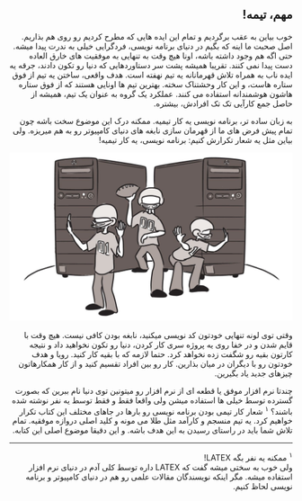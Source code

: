 <div dir="rtl">

## مهم، تیمه! 
خوب بیاین به عقب برگردیم و تمام این ایده هایی که مطرح کردیم رو روی هم بذاریم. 
اصل صحبت ما اینه که بگیم در دنیای برنامه نویسی، فردگرایی خیلی به ندرت پیدا میشه. حتی اگه هم وجود داشته باشه، اونا هیچ وقت به تنهایی به موفقیت های خارق العاده دست پیدا نمی کنند. تقریبا همیشه پشت سر دستاوردهایی که دنیا رو تکون دادند، جرقه یه ایده ناب به همراه تلاش قهرمانانه یه تیم نهفته است. هدف واقعی، ساختن یه تیم از فوق ستاره هاست، و این کار وحشتناک سخته. بهترین تیم ها اونایی هستند که از فوق ستاره هاشون هوشمندانه استفاده می کنند. عملکرد یک گروه به عنوان یک تیم، همیشه از حاصل جمع کارآیی تک تک افرادش، بیشتره. 

به زبان ساده تر، برنامه نویسی یه کار تیمیه. ممکنه درک این موضوع سخت باشه چون تمام پیش فرض های ما از قهرمان سازی نابغه های دنیای کامپیوتر رو به هم میریزه. ولی بیاین مثل یه شعار تکرارش کنیم: برنامه نویسی، یه کار تیمیه! 


![photo 41](../../static/photos/chapter-1/41.png)

وقتی توی لونه تنهایی خودتون کد نویسی میکنید، نابغه بودن کافی نیست. هیچ وقت با قایم شدن و در خفا روی یه پروژه سری کار کردن، دنیا رو تکون نخواهید داد و نتیجه کارتون بقیه رو شگفت زده نخواهد کرد. حتما لازمه که با بقیه کار کنید. رویا و هدف خودتون رو با دیگران در میان بذارین. کار رو بین افراد تقسیم کنید و از کار همکارهاتون چیزهای جدید یاد بگیرین. 

چندتا نرم افزار موفق یا قطعه ای از نرم افزار رو میتونین توی دنیا نام ببرین که بصورت گسترده توسط خیلی ها استفاده میشن ولی واقعا فقط و فقط توسط یه نفر نوشته شده باشند؟ <sup>۱</sup>
شعار کار تیمی بودن برنامه نویسی رو بارها در جاهای مختلف این کتاب تکرار خواهیم کرد. یه تیم منسجم و کارآمد مثل طلا می مونه و کلید اصلی دروازه موفقیه. تمام تلاش شما باید در راستای رسیدن به این هدف باشه. و این دقیقا موضوع اصلی این کتابه. 

----
<sup>۱</sup> ممکنه یه نفر بگه
LATEX! <br>
ولی خوب به سختی میشه گفت که 
LATEX
داره توسط کلی آدم در دنیای نرم افزار استفاده میشه. مگر اینکه نویسندگان مقالات علمی رو هم در دنیای کامپیوتر و برنامه نویسی لحاظ کنیم. 


</div>